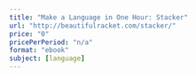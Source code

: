 ```yaml
---
title: "Make a Language in One Hour: Stacker"
url: "http://beautifulracket.com/stacker/"
price: "0"
pricePerPeriod: "n/a"
format: "ebook"
subject: [language]
---
```

